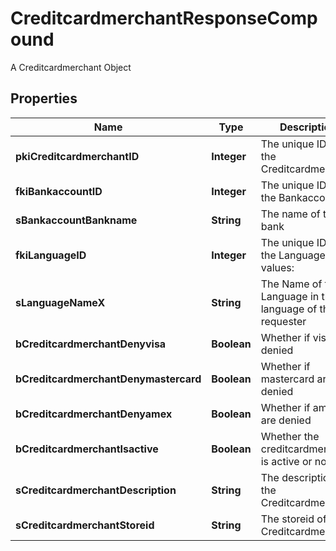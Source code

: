 

# CreditcardmerchantResponseCompound

A Creditcardmerchant Object

## Properties

| Name | Type | Description | Notes |
|------------ | ------------- | ------------- | -------------|
|**pkiCreditcardmerchantID** | **Integer** | The unique ID of the Creditcardmerchant |  |
|**fkiBankaccountID** | **Integer** | The unique ID of the Bankaccount |  |
|**sBankaccountBankname** | **String** | The name of the bank |  [optional] |
|**fkiLanguageID** | **Integer** | The unique ID of the Language.  Valid values:  |Value|Description| |-|-| |1|French| |2|English| |  [optional] |
|**sLanguageNameX** | **String** | The Name of the Language in the language of the requester |  [optional] |
|**bCreditcardmerchantDenyvisa** | **Boolean** | Whether if visa are denied |  |
|**bCreditcardmerchantDenymastercard** | **Boolean** | Whether if mastercard are denied |  |
|**bCreditcardmerchantDenyamex** | **Boolean** | Whether if amex are denied |  |
|**bCreditcardmerchantIsactive** | **Boolean** | Whether the creditcardmerchant is active or not |  |
|**sCreditcardmerchantDescription** | **String** | The description of the Creditcardmerchant |  |
|**sCreditcardmerchantStoreid** | **String** | The storeid of the Creditcardmerchant |  |



